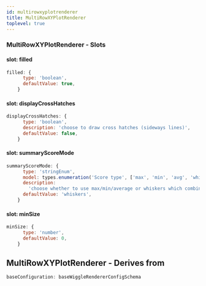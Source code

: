 ```yaml
---
id: multirowxyplotrenderer
title: MultiRowXYPlotRenderer
toplevel: true
---
```







### MultiRowXYPlotRenderer - Slots
#### slot: filled



```js
filled: {
      type: 'boolean',
      defaultValue: true,
    }
```

#### slot: displayCrossHatches



```js
displayCrossHatches: {
      type: 'boolean',
      description: 'choose to draw cross hatches (sideways lines)',
      defaultValue: false,
    }
```

#### slot: summaryScoreMode



```js
summaryScoreMode: {
      type: 'stringEnum',
      model: types.enumeration('Score type', ['max', 'min', 'avg', 'whiskers']),
      description:
        'choose whether to use max/min/average or whiskers which combines all three into the same rendering',
      defaultValue: 'whiskers',
    }
```

#### slot: minSize



```js
minSize: {
      type: 'number',
      defaultValue: 0,
    }
```


## MultiRowXYPlotRenderer - Derives from




```js
baseConfiguration: baseWiggleRendererConfigSchema
```

 
